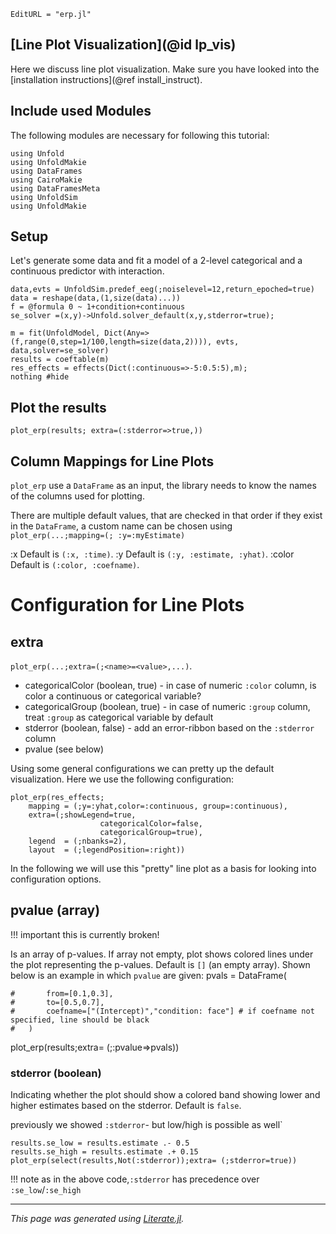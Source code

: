 ```@meta
EditURL = "erp.jl"
```

## [Line Plot Visualization](@id lp_vis)

Here we discuss line plot visualization.
Make sure you have looked into the [installation instructions](@ref install_instruct).

## Include used Modules
The following modules are necessary for following this tutorial:

````@example erp
using Unfold
using UnfoldMakie
using DataFrames
using CairoMakie
using DataFramesMeta
using UnfoldSim
using UnfoldMakie
````

## Setup
Let's generate some data and fit a model of a 2-level categorical and a continuous predictor with interaction.

````@example erp
data,evts = UnfoldSim.predef_eeg(;noiselevel=12,return_epoched=true)
data = reshape(data,(1,size(data)...))
f = @formula 0 ~ 1+condition+continuous
se_solver =(x,y)->Unfold.solver_default(x,y,stderror=true);

m = fit(UnfoldModel, Dict(Any=>(f,range(0,step=1/100,length=size(data,2)))), evts, data,solver=se_solver)
results = coeftable(m)
res_effects = effects(Dict(:continuous=>-5:0.5:5),m);
nothing #hide
````

## Plot the results

````@example erp
plot_erp(results; extra=(:stderror=>true,))
````

## Column Mappings for Line Plots
`plot_erp` use a `DataFrame` as an input, the library needs to know the names of the columns used for plotting.

There are multiple default values, that are checked in that order if they exist in the `DataFrame`, a custom name can be chosen using
`plot_erp(...;mapping=(; :y=:myEstimate)`

:x Default is `(:x, :time)`.
:y Default is `(:y, :estimate, :yhat)`.
:color Default is `(:color, :coefname)`.

# Configuration for Line Plots

## extra
`plot_erp(...;extra=(;<name>=<value>,...)`.
- categoricalColor (boolean, true) - in case of numeric `:color` column, is color a continuous or categorical variable?
- categoricalGroup (boolean, true) - in case of numeric `:group` column, treat `:group` as categorical variable by default
- stderror (boolean, false) - add an error-ribbon based on the `:stderror` column
- pvalue (see below)

Using some general configurations we can pretty up the default visualization. Here we use the following configuration:

````@example erp
plot_erp(res_effects;
    mapping = (;y=:yhat,color=:continuous, group=:continuous),
    extra=(;showLegend=true,
                    categoricalColor=false,
                    categoricalGroup=true),
    legend  = (;nbanks=2),
    layout  = (;legendPosition=:right))
````

In the following we will use this "pretty" line plot as a basis for looking into configuration options.

## pvalue (array)

!!! important
      this is currently broken!

Is an array of p-values. If array not empty, plot shows colored lines under the plot representing the p-values.
Default is `[]` (an empty array).
Shown below is an example in which `pvalue` are given:
pvals = DataFrame(

````@example erp
#		from=[0.1,0.3],
#		to=[0.5,0.7],
#		coefname=["(Intercept)","condition: face"] # if coefname not specified, line should be black
#	)
````

plot_erp(results;extra= (;:pvalue=>pvals))
### stderror (boolean)
Indicating whether the plot should show a colored band showing lower and higher estimates based on the stderror.
Default is `false`.

previously we showed `:stderror`- but low/high is possible as well`

````@example erp
results.se_low = results.estimate .- 0.5
results.se_high = results.estimate .+ 0.15
plot_erp(select(results,Not(:stderror));extra= (;stderror=true))
````

!!! note
       as in the above code,`:stderror` has precedence over `:se_low`/`:se_high`

---

*This page was generated using [Literate.jl](https://github.com/fredrikekre/Literate.jl).*

